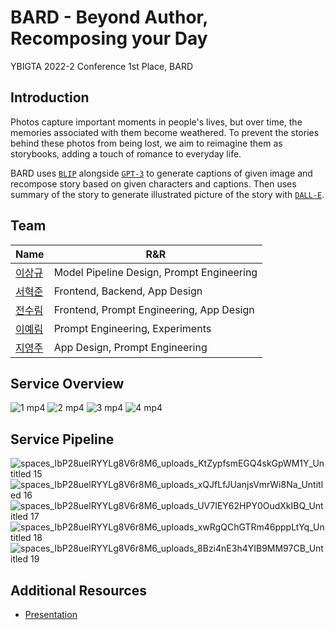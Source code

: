 # BARD - Beyond Author, Recomposing your Day
YBIGTA 2022-2 Conference 1st Place, BARD

## Introduction
Photos capture important moments in people's lives, but over time, the memories associated with them become weathered. To prevent the stories behind these photos from being lost, we aim to reimagine them as storybooks, adding a touch of romance to everyday life.

BARD uses [`BLIP`](https://github.com/salesforce/BLIP) alongside [`GPT-3`](https://openai.com/product/gpt-4) to generate captions of given image and recompose story based on given characters and captions. Then uses summary of the story to generate illustrated picture of the story with [`DALL-E`](https://openai.com/product/dall-e-2).

## Team
|Name| R&R |
|--|--|
| [이상규](https://github.com/oddqueue) | Model Pipeline Design, Prompt Engineering |
| [서혁준](https://github.com/ANTARES-KOR) | Frontend, Backend, App Design |
| [전수림](https://github.com/suriming) | Frontend, Prompt Engineering, App Design |
| [이예림]() | Prompt Engineering, Experiments |
| [지영주]() | App Design, Prompt Engineering |

## Service Overview
![1 mp4](https://user-images.githubusercontent.com/75557859/230576631-46d0a840-e3c8-4b43-89bb-7f50e0fd416e.gif)
![2 mp4](https://user-images.githubusercontent.com/75557859/230576644-270a3ffd-6caf-431a-8e48-02d483069e7b.gif)
![3 mp4](https://user-images.githubusercontent.com/75557859/230576660-2168a4fe-48db-449b-a09b-f52b283687f4.gif)
![4 mp4](https://user-images.githubusercontent.com/75557859/230576681-de39e0a8-463d-48fe-b748-7c5813834d19.gif)

## Service Pipeline
![spaces_IbP28uelRYYLg8V6r8M6_uploads_KtZypfsmEGQ4skGpWM1Y_Untitled 15](https://user-images.githubusercontent.com/75557859/230571799-48aaf45f-45c5-46d7-9ab9-80dcaf7ee8a7.png)
![spaces_IbP28uelRYYLg8V6r8M6_uploads_xQJfLfJUanjsVmrWi8Na_Untitled 16](https://user-images.githubusercontent.com/75557859/230571829-8288ea5d-350c-41c1-81df-368aa7a033c0.png)
![spaces_IbP28uelRYYLg8V6r8M6_uploads_UV7IEY62HPY0OudXkIBQ_Untitled 17](https://user-images.githubusercontent.com/75557859/230572016-99a065af-a0c2-4aa1-a485-a8539693cd54.png)
![spaces_IbP28uelRYYLg8V6r8M6_uploads_xwRgQChGTRm46pppLtYq_Untitled 18](https://user-images.githubusercontent.com/75557859/230571887-e25370f1-285c-45f4-89ca-b0dae0693afa.png)
![spaces_IbP28uelRYYLg8V6r8M6_uploads_8Bzi4nE3h4YIB9MM97CB_Untitled 19](https://user-images.githubusercontent.com/75557859/230571998-0362d6f5-d9c2-4878-9f87-754b9cff91b5.png)



## Additional Resources
- [Presentation](https://youtu.be/3xmZVlLqj1s)

